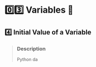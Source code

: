 # :zero::three: Variables :bookmark:
## :four: Initial Value of a Variable
> ### Description
> Python da